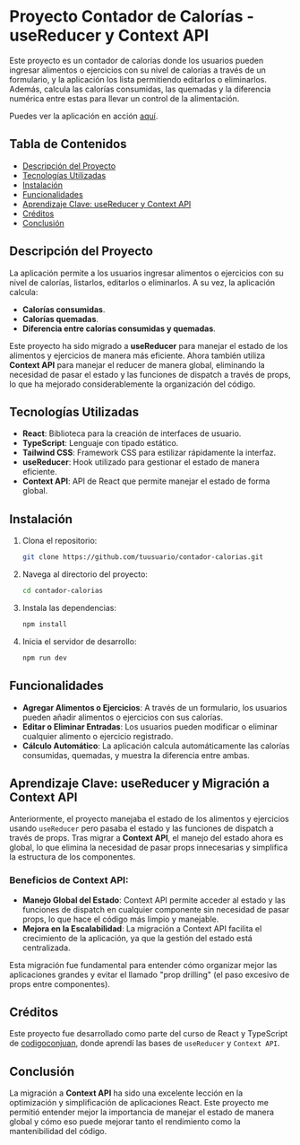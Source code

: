 # Proyecto Contador de Calorías - useReducer y Context API

Este proyecto es un contador de calorías donde los usuarios pueden ingresar alimentos o ejercicios con su nivel de calorías a través de un formulario, y la aplicación los lista permitiendo editarlos o eliminarlos. Además, calcula las calorías consumidas, las quemadas y la diferencia numérica entre estas para llevar un control de la alimentación.

Puedes ver la aplicación en acción [aquí](https://react-contador-calorias.netlify.app).

## Tabla de Contenidos

- [Descripción del Proyecto](#descripción-del-proyecto)
- [Tecnologías Utilizadas](#tecnologías-utilizadas)
- [Instalación](#instalación)
- [Funcionalidades](#funcionalidades)
- [Aprendizaje Clave: useReducer y Context API](#aprendizaje-clave-usereducer-y-context-api)
- [Créditos](#créditos)
- [Conclusión](#conclusión)

## Descripción del Proyecto

La aplicación permite a los usuarios ingresar alimentos o ejercicios con su nivel de calorías, listarlos, editarlos o eliminarlos. A su vez, la aplicación calcula:

- **Calorías consumidas**.
- **Calorías quemadas**.
- **Diferencia entre calorías consumidas y quemadas**.

Este proyecto ha sido migrado a **useReducer** para manejar el estado de los alimentos y ejercicios de manera más eficiente. Ahora también utiliza **Context API** para manejar el reducer de manera global, eliminando la necesidad de pasar el estado y las funciones de dispatch a través de props, lo que ha mejorado considerablemente la organización del código.

## Tecnologías Utilizadas

- **React**: Biblioteca para la creación de interfaces de usuario.
- **TypeScript**: Lenguaje con tipado estático.
- **Tailwind CSS**: Framework CSS para estilizar rápidamente la interfaz.
- **useReducer**: Hook utilizado para gestionar el estado de manera eficiente.
- **Context API**: API de React que permite manejar el estado de forma global.

## Instalación

1. Clona el repositorio:
   ```bash
   git clone https://github.com/tuusuario/contador-calorias.git
   ```
2. Navega al directorio del proyecto:
   ```bash
   cd contador-calorias
   ```
3. Instala las dependencias:
   ```bash
   npm install
   ```
4. Inicia el servidor de desarrollo:
   ```bash
   npm run dev
   ```

## Funcionalidades

- **Agregar Alimentos o Ejercicios**: A través de un formulario, los usuarios pueden añadir alimentos o ejercicios con sus calorías.
- **Editar o Eliminar Entradas**: Los usuarios pueden modificar o eliminar cualquier alimento o ejercicio registrado.
- **Cálculo Automático**: La aplicación calcula automáticamente las calorías consumidas, quemadas, y muestra la diferencia entre ambas.

## Aprendizaje Clave: useReducer y Migración a Context API

Anteriormente, el proyecto manejaba el estado de los alimentos y ejercicios usando `useReducer` pero pasaba el estado y las funciones de dispatch a través de props. Tras migrar a **Context API**, el manejo del estado ahora es global, lo que elimina la necesidad de pasar props innecesarias y simplifica la estructura de los componentes.

### Beneficios de Context API:

- **Manejo Global del Estado**: Context API permite acceder al estado y las funciones de dispatch en cualquier componente sin necesidad de pasar props, lo que hace el código más limpio y manejable.
- **Mejora en la Escalabilidad**: La migración a Context API facilita el crecimiento de la aplicación, ya que la gestión del estado está centralizada.

Esta migración fue fundamental para entender cómo organizar mejor las aplicaciones grandes y evitar el llamado "prop drilling" (el paso excesivo de props entre componentes).

## Créditos

Este proyecto fue desarrollado como parte del curso de React y TypeScript de [codigoconjuan](https://codigoconjuan.com), donde aprendí las bases de `useReducer` y `Context API`.

## Conclusión

La migración a **Context API** ha sido una excelente lección en la optimización y simplificación de aplicaciones React. Este proyecto me permitió entender mejor la importancia de manejar el estado de manera global y cómo eso puede mejorar tanto el rendimiento como la mantenibilidad del código.
